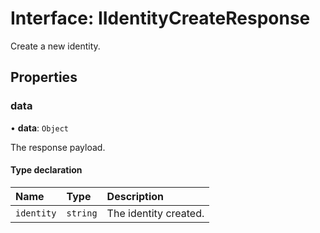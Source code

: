 # Interface: IIdentityCreateResponse

Create a new identity.

## Properties

### data

• **data**: `Object`

The response payload.

#### Type declaration

| Name       | Type     | Description           |
| :--------- | :------- | :-------------------- |
| `identity` | `string` | The identity created. |
